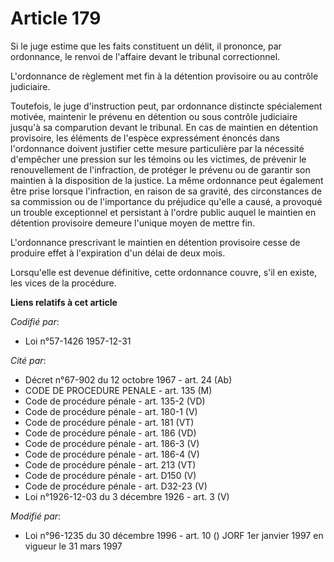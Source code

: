 # Article 179

Si le juge estime que les faits constituent un délit, il prononce, par ordonnance, le renvoi de l'affaire devant le tribunal
correctionnel.

L'ordonnance de règlement met fin à la détention provisoire ou au contrôle judiciaire.

Toutefois, le juge d'instruction peut, par ordonnance distincte spécialement motivée, maintenir le prévenu en détention ou
sous contrôle judiciaire jusqu'à sa comparution devant le tribunal. En cas de maintien en détention provisoire, les éléments
de l'espèce expressément énoncés dans l'ordonnance doivent justifier cette mesure particulière par la nécessité d'empêcher
une pression sur les témoins ou les victimes, de prévenir le renouvellement de l'infraction, de protéger le prévenu ou de
garantir son maintien à la disposition de la justice. La même ordonnance peut également être prise lorsque l'infraction, en
raison de sa gravité, des circonstances de sa commission ou de l'importance du préjudice qu'elle a causé, a provoqué un
trouble exceptionnel et persistant à l'ordre public auquel le maintien en détention provisoire demeure l'unique moyen de
mettre fin.

L'ordonnance prescrivant le maintien en détention provisoire cesse de produire effet à l'expiration d'un délai de deux mois.

Lorsqu'elle est devenue définitive, cette ordonnance couvre, s'il en existe, les vices de la procédure.

**Liens relatifs à cet article**

_Codifié par_:

  - Loi n°57-1426 1957-12-31

_Cité par_:

  - Décret n°67-902 du 12 octobre 1967 - art. 24 (Ab)
  - CODE DE PROCEDURE PENALE - art. 135 (M)
  - Code de procédure pénale - art. 135-2 (VD)
  - Code de procédure pénale - art. 180-1 (V)
  - Code de procédure pénale - art. 181 (VT)
  - Code de procédure pénale - art. 186 (VD)
  - Code de procédure pénale - art. 186-3 (V)
  - Code de procédure pénale - art. 186-4 (V)
  - Code de procédure pénale - art. 213 (VT)
  - Code de procédure pénale - art. D150 (V)
  - Code de procédure pénale - art. D32-23 (V)
  - Loi n°1926-12-03 du 3 décembre 1926 - art. 3 (V)

_Modifié par_:

  - Loi n°96-1235 du 30 décembre 1996 - art. 10 () JORF 1er janvier 1997 en vigueur le 31 mars 1997
